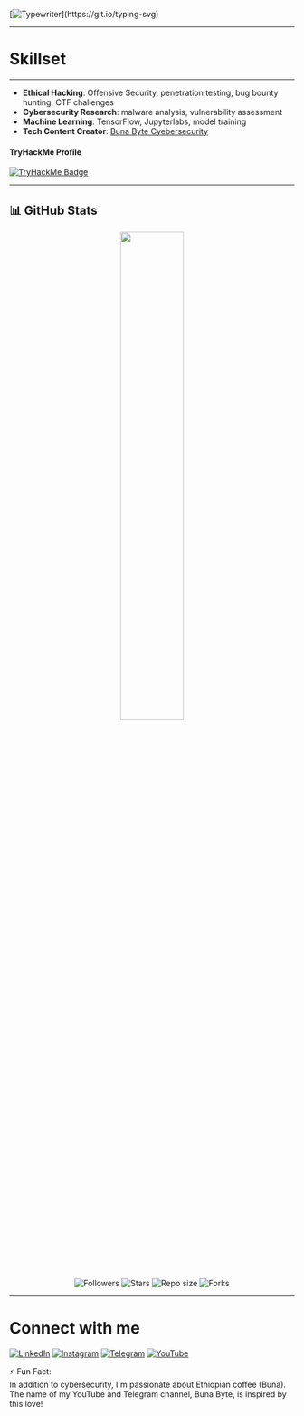 [![Typewriter](https://readme-typing-svg.herokuapp.com?font=Orbitron&size=30&duration=4000&color=00FF40&pause=500&center=true&random=false&width=1200&lines=$+Hi+there,+I'm+Befikadu!+👋+a+Cybersecurity+Researcher;)](https://git.io/typing-svg)



---

# Skillset
---

- **Ethical Hacking**: Offensive Security, penetration testing, bug bounty hunting, CTF challenges
- **Cybersecurity Research**: malware analysis, vulnerability assessment
- **Machine Learning**: TensorFlow, Jupyterlabs, model training 
- **Tech Content Creator**: [Buna Byte Cyebersecurity](https://www.youtube.com/@BunaByte)

#### TryHackMe Profile

[![TryHackMe Badge](https://img.shields.io/badge/TryHackMe-Profile-green?style=flat-square&logo=tryhackme&logoColor=white)](https://tryhackme.com/p/0xfke)

---

## 📊 GitHub Stats

<p align="center">
  <img src="https://github-readme-stats.vercel.app/api?username=0xfke&show_icons=true&theme=tokyonight&hide_border=true" width="47%">
</p>

<p align="center">
  <!-- Dynamic repo count -->
  <img src="https://img.shields.io/github/followers/0xfke?style=social" alt="Followers"/>
  <img src="https://img.shields.io/github/stars/0xfke?style=social" alt="Stars"/>
  <img src="https://img.shields.io/github/repo-size/0xfke/Malware-Detection-and-Analysis-using-Machine-Learning" alt="Repo size"/>
  <img src="https://img.shields.io/github/forks/0xfke/Malware-Detection-and-Analysis-using-Machine-LearningAASTU-CSC/CTF-Walkthrough?style=social" alt="Forks"/>
</p>

---
# Connect with me
[![LinkedIn](https://img.shields.io/badge/LinkedIn-BefikaduTesfaye-0077B5?style=flat-square&logo=linkedin&logoColor=white)](https://www.linkedin.com/in/befikadu-tesfaye/)
[![Instagram](https://img.shields.io/badge/Instagram-BefikaduTesfaye-%23E4405F.svg?logo=Instagram&logoColor=white)](https://instagram.com/0xfke)
[![Telegram](https://img.shields.io/badge/Telegram-BunaByte-0088cc?style=flat-square&logo=telegram&logoColor=white)](https://t.me/bunabytecs)
[![YouTube](https://img.shields.io/badge/YouTube-BunaByte-red?style=flat-square&logo=youtube&logoColor=white)](https://www.youtube.com/@bunabyte?sub_confirmation=1) 


⚡ Fun Fact:<br>In addition to cybersecurity, I'm passionate about Ethiopian coffee (Buna). The name of my YouTube and Telegram channel, Buna Byte, is inspired by this love!
